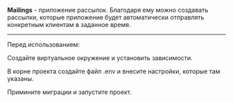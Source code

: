 **Mailings** - приложение рассылок.
Благодаря ему можно создавать рассылки, которые приложение будет автоматически отправлять конкретным клиентам в заданное время.
<hr>
Перед использованием:

Создайте виртуальное окружение и установить зависимости.

В корне проекта создайте файл .env и внесите настройки, которые там указаны.

Примините миграции и запустите проект.
